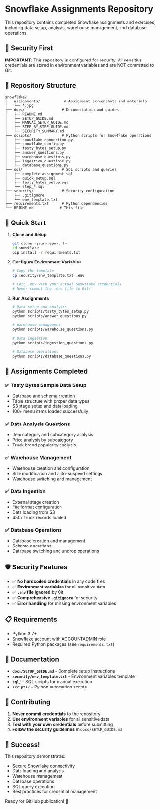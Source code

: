 # Snowflake Assignments Repository

This repository contains completed Snowflake assignments and exercises, including data setup, analysis, warehouse management, and database operations.

## 🔐 Security First

**IMPORTANT**: This repository is configured for security. All sensitive credentials are stored in environment variables and are NOT committed to Git.

## 📁 Repository Structure

```
snowflake/
├── assignments/           # Assignment screenshots and materials
│   └── *.jpg
├── docs/                 # Documentation and guides
│   ├── README.md
│   ├── SETUP_GUIDE.md
│   ├── MANUAL_SETUP_GUIDE.md
│   ├── STEP_BY_STEP_GUIDE.md
│   └── SECURITY_SUMMARY.md
├── scripts/              # Python scripts for Snowflake operations
│   ├── snowflake_connection.py
│   ├── snowflake_config.py
│   ├── tasty_bytes_setup.py
│   ├── answer_questions.py
│   ├── warehouse_questions.py
│   ├── ingestion_questions.py
│   └── database_questions.py
├── sql/                  # SQL scripts and queries
│   ├── complete_assignment.sql
│   ├── quick_setup.sql
│   ├── tasty_bytes_setup.sql
│   └── step_*.sql
├── security/             # Security configuration
│   ├── .gitignore
│   └── env_template.txt
├── requirements.txt      # Python dependencies
└── README.md            # This file
```

## 🚀 Quick Start

1. **Clone and Setup**
   ```bash
   git clone <your-repo-url>
   cd snowflake
   pip install -r requirements.txt
   ```

2. **Configure Environment Variables**
   ```bash
   # Copy the template
   cp security/env_template.txt .env
   
   # Edit .env with your actual Snowflake credentials
   # Never commit the .env file to Git!
   ```

3. **Run Assignments**
   ```bash
   # Data setup and analysis
   python scripts/tasty_bytes_setup.py
   python scripts/answer_questions.py
   
   # Warehouse management
   python scripts/warehouse_questions.py
   
   # Data ingestion
   python scripts/ingestion_questions.py
   
   # Database operations
   python scripts/database_questions.py
   ```

## 🎯 Assignments Completed

### ✅ Tasty Bytes Sample Data Setup
- Database and schema creation
- Table structure with proper data types
- S3 stage setup and data loading
- 100+ menu items loaded successfully

### ✅ Data Analysis Questions
- Item category and subcategory analysis
- Price analysis by subcategory
- Truck brand popularity analysis

### ✅ Warehouse Management
- Warehouse creation and configuration
- Size modification and auto-suspend settings
- Warehouse switching and management

### ✅ Data Ingestion
- External stage creation
- File format configuration
- Data loading from S3
- 450+ truck records loaded

### ✅ Database Operations
- Database creation and management
- Schema operations
- Database switching and undrop operations

## 🛡️ Security Features

- ✅ **No hardcoded credentials** in any code files
- ✅ **Environment variables** for all sensitive data
- ✅ **`.env` file ignored** by Git
- ✅ **Comprehensive `.gitignore`** for security
- ✅ **Error handling** for missing environment variables

## 📋 Requirements

- Python 3.7+
- Snowflake account with ACCOUNTADMIN role
- Required Python packages (see `requirements.txt`)

## 📖 Documentation

- **`docs/SETUP_GUIDE.md`** - Complete setup instructions
- **`security/env_template.txt`** - Environment variables template
- **`sql/`** - SQL scripts for manual execution
- **`scripts/`** - Python automation scripts

## 🤝 Contributing

1. **Never commit credentials** to the repository
2. **Use environment variables** for all sensitive data
3. **Test with your own credentials** before submitting
4. **Follow the security guidelines** in `docs/SETUP_GUIDE.md`

## 🎉 Success!

This repository demonstrates:
- Secure Snowflake connectivity
- Data loading and analysis
- Warehouse management
- Database operations
- SQL query execution
- Best practices for credential management

Ready for GitHub publication! 🚀
